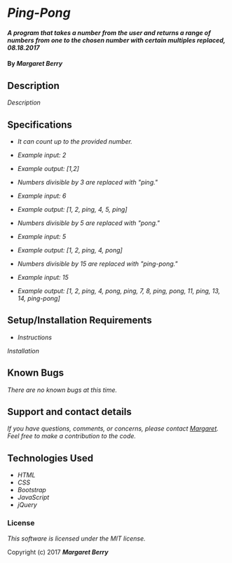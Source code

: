 # _Ping-Pong_

#### _A program that takes a number from the user and returns a range of numbers from one to the chosen number with certain multiples replaced, 08.18.2017_

#### By _**Margaret Berry**_

## Description

_Description_

## Specifications
* _It can count up to the provided number._
* _Example input: 2_
* _Example output: [1,2]_

* _Numbers divisible by 3 are replaced with "ping."_
* _Example input: 6_
* _Example output: [1, 2, ping, 4, 5, ping]_

* _Numbers divisible by 5 are replaced with "pong."_
* _Example input: 5_
* _Example output: [1, 2, ping, 4, pong]_

* _Numbers divisible by 15 are replaced with "ping-pong."_
* _Example input: 15_
* _Example output: [1, 2, ping, 4, pong, ping, 7, 8, ping, pong, 11, ping, 13, 14, ping-pong]_

## Setup/Installation Requirements

* _Instructions_

_Installation_

## Known Bugs

_There are no known bugs at this time._

## Support and contact details

_If you have questions, comments, or concerns, please contact [Margaret](margaretshelaghmcgovern@gmail.com).  Feel free to make a contribution to the code._

## Technologies Used

* _HTML_
* _CSS_
* _Bootstrap_
* _JavaScript_
* _jQuery_

### License

*This software is licensed under the MIT license.*

Copyright (c) 2017 **_Margaret Berry_**
